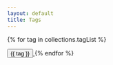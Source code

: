 ```yaml
---
layout: default
title: Tags
---
```


{% for tag in collections.tagList %}

<span>
    <a href="/tags/{{ tag }}"><button class="bg-white hover:bg-stone-100 text-stone-800 font-semibold py-2 px-4 border border-stone-400 rounded shadow mr-6 mb-4">
        {{ tag }}
    </button>
    </a>
</span>
{% endfor %}